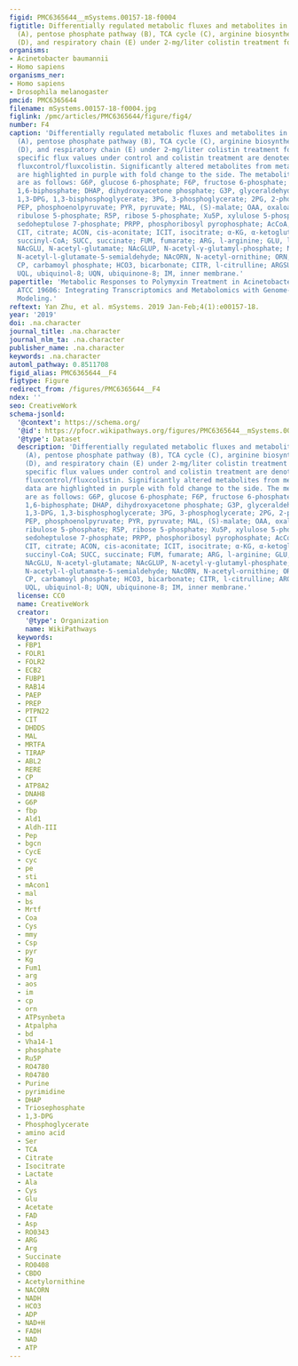 ```yaml
---
figid: PMC6365644__mSystems.00157-18-f0004
figtitle: Differentially regulated metabolic fluxes and metabolites in gluconeogenesis
  (A), pentose phosphate pathway (B), TCA cycle (C), arginine biosynthesis pathways
  (D), and respiratory chain (E) under 2-mg/liter colistin treatment for 1 h
organisms:
- Acinetobacter baumannii
- Homo sapiens
organisms_ner:
- Homo sapiens
- Drosophila melanogaster
pmcid: PMC6365644
filename: mSystems.00157-18-f0004.jpg
figlink: /pmc/articles/PMC6365644/figure/fig4/
number: F4
caption: 'Differentially regulated metabolic fluxes and metabolites in gluconeogenesis
  (A), pentose phosphate pathway (B), TCA cycle (C), arginine biosynthesis pathways
  (D), and respiratory chain (E) under 2-mg/liter colistin treatment for 1 h. The
  specific flux values under control and colistin treatment are denoted in the format
  fluxcontrol/fluxcolistin. Significantly altered metabolites from metabolomics data
  are highlighted in purple with fold change to the side. The metabolite abbreviations
  are as follows: G6P, glucose 6-phosphate; F6P, fructose 6-phosphate; FBP, fructose
  1,6-biphosphate; DHAP, dihydroxyacetone phosphate; G3P, glyceraldehyde 3-phosphate;
  1,3-DPG, 1,3-bisphosphoglycerate; 3PG, 3-phosphoglycerate; 2PG, 2-phosphoglycerate;
  PEP, phosphoenolpyruvate; PYR, pyruvate; MAL, (S)-malate; OAA, oxaloacetate; Ru5P,
  ribulose 5-phosphate; R5P, ribose 5-phosphate; Xu5P, xylulose 5-phosphate; S7P,
  sedoheptulose 7-phosphate; PRPP, phosphoribosyl pyrophosphate; AcCoA, acetyl-CoA;
  CIT, citrate; ACON, cis-aconitate; ICIT, isocitrate; α-KG, α-ketoglutarate; SUCC-CoA,
  succinyl-CoA; SUCC, succinate; FUM, fumarate; ARG, l-arginine; GLU, l-glutamate;
  NAcGLU, N-acetyl-glutamate; NAcGLUP, N-acetyl-γ-glutamyl-phosphate; NAcGLU5SAD,
  N-acetyl-l-glutamate-5-semialdehyde; NAcORN, N-acetyl-ornithine; ORN, l-ornithine;
  CP, carbamoyl phosphate; HCO3, bicarbonate; CITR, l-citrulline; ARGSUCC, argininosuccinate;
  UQL, ubiquinol-8; UQN, ubiquinone-8; IM, inner membrane.'
papertitle: 'Metabolic Responses to Polymyxin Treatment in Acinetobacter baumannii
  ATCC 19606: Integrating Transcriptomics and Metabolomics with Genome-Scale Metabolic
  Modeling.'
reftext: Yan Zhu, et al. mSystems. 2019 Jan-Feb;4(1):e00157-18.
year: '2019'
doi: .na.character
journal_title: .na.character
journal_nlm_ta: .na.character
publisher_name: .na.character
keywords: .na.character
automl_pathway: 0.8511708
figid_alias: PMC6365644__F4
figtype: Figure
redirect_from: /figures/PMC6365644__F4
ndex: ''
seo: CreativeWork
schema-jsonld:
  '@context': https://schema.org/
  '@id': https://pfocr.wikipathways.org/figures/PMC6365644__mSystems.00157-18-f0004.html
  '@type': Dataset
  description: 'Differentially regulated metabolic fluxes and metabolites in gluconeogenesis
    (A), pentose phosphate pathway (B), TCA cycle (C), arginine biosynthesis pathways
    (D), and respiratory chain (E) under 2-mg/liter colistin treatment for 1 h. The
    specific flux values under control and colistin treatment are denoted in the format
    fluxcontrol/fluxcolistin. Significantly altered metabolites from metabolomics
    data are highlighted in purple with fold change to the side. The metabolite abbreviations
    are as follows: G6P, glucose 6-phosphate; F6P, fructose 6-phosphate; FBP, fructose
    1,6-biphosphate; DHAP, dihydroxyacetone phosphate; G3P, glyceraldehyde 3-phosphate;
    1,3-DPG, 1,3-bisphosphoglycerate; 3PG, 3-phosphoglycerate; 2PG, 2-phosphoglycerate;
    PEP, phosphoenolpyruvate; PYR, pyruvate; MAL, (S)-malate; OAA, oxaloacetate; Ru5P,
    ribulose 5-phosphate; R5P, ribose 5-phosphate; Xu5P, xylulose 5-phosphate; S7P,
    sedoheptulose 7-phosphate; PRPP, phosphoribosyl pyrophosphate; AcCoA, acetyl-CoA;
    CIT, citrate; ACON, cis-aconitate; ICIT, isocitrate; α-KG, α-ketoglutarate; SUCC-CoA,
    succinyl-CoA; SUCC, succinate; FUM, fumarate; ARG, l-arginine; GLU, l-glutamate;
    NAcGLU, N-acetyl-glutamate; NAcGLUP, N-acetyl-γ-glutamyl-phosphate; NAcGLU5SAD,
    N-acetyl-l-glutamate-5-semialdehyde; NAcORN, N-acetyl-ornithine; ORN, l-ornithine;
    CP, carbamoyl phosphate; HCO3, bicarbonate; CITR, l-citrulline; ARGSUCC, argininosuccinate;
    UQL, ubiquinol-8; UQN, ubiquinone-8; IM, inner membrane.'
  license: CC0
  name: CreativeWork
  creator:
    '@type': Organization
    name: WikiPathways
  keywords:
  - FBP1
  - FOLR1
  - FOLR2
  - ECB2
  - FUBP1
  - RAB14
  - PAEP
  - PREP
  - PTPN22
  - CIT
  - DHDDS
  - MAL
  - MRTFA
  - TIRAP
  - ABL2
  - RERE
  - CP
  - ATP8A2
  - DNAH8
  - G6P
  - fbp
  - Ald1
  - Aldh-III
  - Pep
  - bgcn
  - CycE
  - cyc
  - pe
  - sti
  - mAcon1
  - mal
  - bs
  - Mrtf
  - Coa
  - Cys
  - mmy
  - Csp
  - pyr
  - Kg
  - Fum1
  - arg
  - aos
  - im
  - cp
  - orn
  - ATPsynbeta
  - Atpalpha
  - bd
  - Vha14-1
  - phosphate
  - Ru5P
  - RO4780
  - R04780
  - Purine
  - pyrimidine
  - DHAP
  - Triosephosphate
  - 1,3-DPG
  - Phosphoglycerate
  - amino acid
  - Ser
  - TCA
  - Citrate
  - Isocitrate
  - Lactate
  - Ala
  - Cys
  - Glu
  - Acetate
  - FAD
  - Asp
  - RO0343
  - ARG
  - Arg
  - Succinate
  - RO0408
  - CBDO
  - Acetylornithine
  - NACORN
  - NADH
  - HCO3
  - ADP
  - NAD+H
  - FADH
  - NAD
  - ATP
---
```

